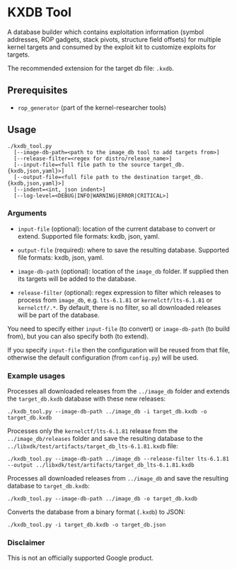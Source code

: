 # KXDB Tool

A database builder which contains exploitation information (symbol addresses, ROP gadgets, stack pivots, structure field offsets) for multiple kernel targets and consumed by the exploit kit to customize exploits for targets.

The recommended extension for the target db file: `.kxdb`.

## Prerequisites

 * `rop_generator` (part of the kernel-researcher tools)

## Usage

```
./kxdb_tool.py
  [--image-db-path=<path to the image_db tool to add targets from>]
  [--release-filter=<regex for distro/release_name>]
  [--input-file=<full file path to the source target_db.{kxdb,json,yaml}>]
  [--output-file=<full file path to the destination target_db.{kxdb,json,yaml}>]
  [--indent=<int, json indent>]
  [--log-level=<DEBUG|INFO|WARNING|ERROR|CRITICAL>]
```

### Arguments

* `input-file` (optional): location of the current database to convert or extend. Supported file formats: kxdb, json, yaml.

* `output-file` (required): where to save the resulting database. Supported file formats: kxdb, json, yaml.

* `image-db-path` (optional): location of the `image_db` folder. If supplied then its targets will be added to the database.

* `release-filter` (optional): regex expression to filter which releases to process from `image_db`, e.g. `lts-6.1.81` or `kernelctf/lts-6.1.81` or `kernelctf/.*`. By default, there is no filter, so all downloaded releases will be part of the database.

You need to specify either `input-file` (to convert) or `image-db-path` (to build from), but you can also specify both (to extend).

If you specify `input-file` then the configuration will be reused from that file, otherwise the default configuration (from `config.py`) will be used.

### Example usages

Processes all downloaded releases from the `../image_db` folder and extends the `target_db.kxdb` database with these new releases:

    ./kxdb_tool.py --image-db-path ../image_db -i target_db.kxdb -o target_db.kxdb

Processes only the `kernelctf/lts-6.1.81` release from the `../image_db/releases` folder and save the resulting database to the `../libxdk/test/artifacts/target_db_lts-6.1.81.kxdb` file:

    ./kxdb_tool.py --image-db-path ../image_db --release-filter lts-6.1.81 --output ../libxdk/test/artifacts/target_db_lts-6.1.81.kxdb


Processes all downloaded releases from `../image_db` and save the resulting database to `target_db.kxdb`:

    ./kxdb_tool.py --image-db-path ../image_db -o target_db.kxdb

Converts the database from a binary format (`.kxdb`) to JSON:

    ./kxdb_tool.py -i target_db.kxdb -o target_db.json

### Disclaimer

This is not an officially supported Google product.